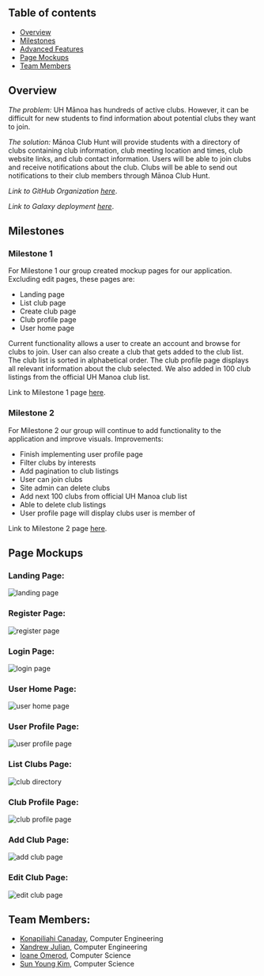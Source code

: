 ## Table of contents

* [Overview](#overview)
* [Milestones](#milestones)
* [Advanced Features](#advanced-features)
* [Page Mockups](#page-mockups)
* [Team Members](#team-members)

## Overview
_The problem:_ UH Mānoa has hundreds of active clubs. However, it can be difficult for new students to find information about potential clubs they want to join. 

_The solution:_ Mānoa Club Hunt will provide students with a directory of clubs containing club information, club meeting location and times, club website links, and club contact information. 
Users will be able to join clubs and receive notifications about the club.
Clubs will be able to send out notifications to their club members through Mānoa Club Hunt. 

_Link to GitHub Organization [here](https://github.com/manoa-club-hunt)_.

_Link to Galaxy deployment [here](http://manoa-club-hunt.meteorapp.com/)_.

## Milestones
### Milestone 1
For Milestone 1 our group created mockup pages for our application. Excluding edit pages, these pages are:
* Landing page
* List club page
* Create club page
* Club profile page
* User home page

Current functionality allows a user to create an account and browse for clubs to join. User can also create a club that gets added to the club list. The club list is sorted in alphabetical order. The club profile page displays all relevant information about the club selected. We also added in 100 club listings from the official UH Manoa club list. 

Link to Milestone 1 page [here](https://github.com/manoa-club-hunt/manoa-club-hunt/projects/1).

### Milestone 2
For Milestone 2 our group will continue to add functionality to the application and improve visuals. Improvements:
* Finish implementing user profile page
* Filter clubs by interests
* Add pagination to club listings
* User can join clubs
* Site admin can delete clubs
* Add next 100 clubs from official UH Manoa club list
* Able to delete club listings
* User profile page will display clubs user is member of

Link to Milestone 2 page [here](https://github.com/manoa-club-hunt/manoa-club-hunt/projects/2).

## Page Mockups

### Landing Page:
<img src="doc/landing-page.JPG" alt="landing page">

### Register Page:
<img src="doc/register.PNG" alt="register page">

### Login Page:
<img src="doc/login-page.JPG" alt="login page">

### User Home Page:
<img src="doc/user-home-page.JPG" alt="user home page">

### User Profile Page:
<img src="doc/user-profile-page.jpeg" alt="user profile page">

### List Clubs Page:
<img src="doc/club-directory.JPG" alt="club directory">

### Club Profile Page:
<img src="doc/club-profile.PNG" alt="club profile page">

### Add Club Page:
<img src="doc/add-club-page.JPG" alt="add club page">

### Edit Club Page:
<img src="doc/edit-club-page.JPG" alt="edit club page">

## Team Members:
* [Konapiliahi Canaday](https://k-canaday.github.io/), Computer Engineering
* [Xandrew Julian](https://xandrewuh.github.io/), Computer Engineering
* [Ioane Omerod](https://ioaneomerod.github.io/), Computer Science
* [Sun Young Kim](https://sunyoungk.github.io/), Computer Science
